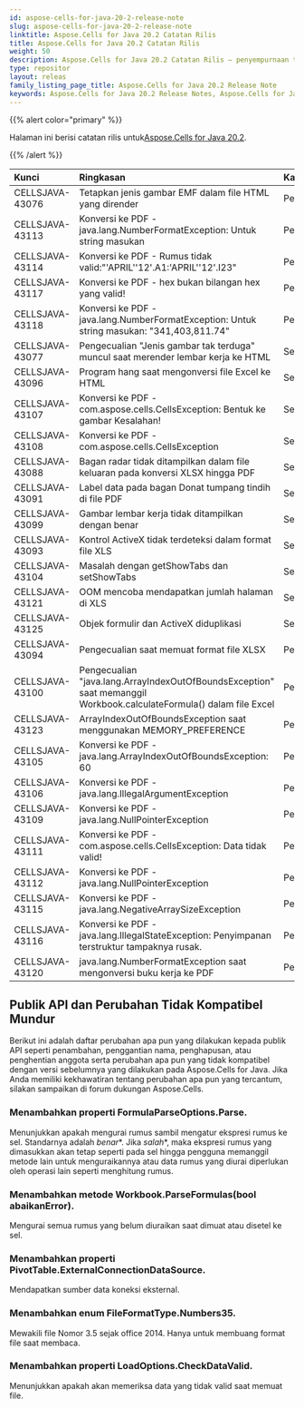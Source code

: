 ```yaml
---
id: aspose-cells-for-java-20-2-release-note
slug: aspose-cells-for-java-20-2-release-note
linktitle: Aspose.Cells for Java 20.2 Catatan Rilis
title: Aspose.Cells for Java 20.2 Catatan Rilis
weight: 50
description: Aspose.Cells for Java 20.2 Catatan Rilis – penyempurnaan terbaru, fitur baru, dan perbaikan
type: repositor
layout: releas
family_listing_page_title: Aspose.Cells for Java 20.2 Release Note
keywords: Aspose.Cells for Java 20.2 Release Notes, Aspose.Cells for Java 20.2 updates and fixe
---
```

{{% alert color="primary" %}}

 Halaman ini berisi catatan rilis untuk[Aspose.Cells for Java 20.2](https://releases.aspose.com/cells/java/new-releases/aspose.cells-for-java-20.2/).

{{% /alert %}}

|**Kunci**|**Ringkasan**|**Kategori**|
| :- | :- | :- |
|CELLSJAVA-43076|Tetapkan jenis gambar EMF dalam file HTML yang dirender|Peningkatan|
|CELLSJAVA-43113|Konversi ke PDF - java.lang.NumberFormatException: Untuk string masukan|Peningkatan|
|CELLSJAVA-43114|Konversi ke PDF - Rumus tidak valid:"'APRIL''12'.A1:'APRIL''12'.I23"|Peningkatan|
|CELLSJAVA-43117|Konversi ke PDF - hex bukan bilangan hex yang valid!|Peningkatan|
|CELLSJAVA-43118|Konversi ke PDF - java.lang.NumberFormatException: Untuk string masukan: "341,403,811.74"|Peningkatan|
|CELLSJAVA-43077|Pengecualian "Jenis gambar tak terduga" muncul saat merender lembar kerja ke HTML|Serangga|
|CELLSJAVA-43096|Program hang saat mengonversi file Excel ke HTML|Serangga|
|CELLSJAVA-43107|Konversi ke PDF - com.aspose.cells.CellsException: Bentuk ke gambar Kesalahan!|Serangga|
|CELLSJAVA-43108|Konversi ke PDF - com.aspose.cells.CellsException|Serangga|
|CELLSJAVA-43088|Bagan radar tidak ditampilkan dalam file keluaran pada konversi XLSX hingga PDF|Serangga|
|CELLSJAVA-43091|Label data pada bagan Donat tumpang tindih di file PDF|Serangga|
|CELLSJAVA-43099|Gambar lembar kerja tidak ditampilkan dengan benar|Serangga|
|CELLSJAVA-43093|Kontrol ActiveX tidak terdeteksi dalam format file XLS|Serangga|
|CELLSJAVA-43104|Masalah dengan getShowTabs dan setShowTabs|Serangga|
|CELLSJAVA-43121|OOM mencoba mendapatkan jumlah halaman di XLS|Serangga|
|CELLSJAVA-43125|Objek formulir dan ActiveX diduplikasi|Serangga|
|CELLSJAVA-43094|Pengecualian saat memuat format file XLSX|Pengecualian|
|CELLSJAVA-43100|Pengecualian "java.lang.ArrayIndexOutOfBoundsException" saat memanggil Workbook.calculateFormula() dalam file Excel|Pengecualian|
|CELLSJAVA-43123|ArrayIndexOutOfBoundsException saat menggunakan MEMORY_PREFERENCE|Pengecualian|
|CELLSJAVA-43105|Konversi ke PDF - java.lang.ArrayIndexOutOfBoundsException: 60|Pengecualian|
|CELLSJAVA-43106|Konversi ke PDF - java.lang.IllegalArgumentException|Pengecualian|
|CELLSJAVA-43109|Konversi ke PDF - java.lang.NullPointerException|Pengecualian|
|CELLSJAVA-43111|Konversi ke PDF - com.aspose.cells.CellsException: Data tidak valid!|Pengecualian|
|CELLSJAVA-43112|Konversi ke PDF - java.lang.NullPointerException|Pengecualian|
|CELLSJAVA-43115|Konversi ke PDF - java.lang.NegativeArraySizeException|Pengecualian|
|CELLSJAVA-43116|Konversi ke PDF - java.lang.IllegalStateException: Penyimpanan terstruktur tampaknya rusak.|Pengecualian|
|CELLSJAVA-43120|java.lang.NumberFormatException saat mengonversi buku kerja ke PDF|Pengecualian|
##  **Publik API dan Perubahan Tidak Kompatibel Mundur**
Berikut ini adalah daftar perubahan apa pun yang dilakukan kepada publik API seperti penambahan, penggantian nama, penghapusan, atau penghentian anggota serta perubahan apa pun yang tidak kompatibel dengan versi sebelumnya yang dilakukan pada Aspose.Cells for Java. Jika Anda memiliki kekhawatiran tentang perubahan apa pun yang tercantum, silakan sampaikan di forum dukungan Aspose.Cells.
###  **Menambahkan properti FormulaParseOptions.Parse.**
Menunjukkan apakah mengurai rumus sambil mengatur ekspresi rumus ke sel. Standarnya adalah *benar**. Jika *salah**, maka ekspresi rumus yang dimasukkan akan tetap seperti pada sel hingga pengguna memanggil metode lain untuk menguraikannya atau data rumus yang diurai diperlukan oleh operasi lain seperti menghitung rumus.
###  **Menambahkan metode Workbook.ParseFormulas(bool abaikanError).**
Mengurai semua rumus yang belum diuraikan saat dimuat atau disetel ke sel.
###  **Menambahkan properti PivotTable.ExternalConnectionDataSource.**
Mendapatkan sumber data koneksi eksternal.
###  **Menambahkan enum FileFormatType.Numbers35.**
Mewakili file Nomor 3.5 sejak office 2014. Hanya untuk membuang format file saat membaca.
###  **Menambahkan properti LoadOptions.CheckDataValid.**
Menunjukkan apakah akan memeriksa data yang tidak valid saat memuat file.

